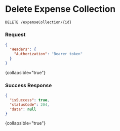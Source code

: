 # Delete Expense Collection

```HTTP
DELETE /expenseCollection/{id}
```

### Request

```json
{
  "Headers": {
    "Authorization": "Bearer token"
  }
}
```
{collapsible="true"}

### Success Response

```json
{
  "isSuccess": true,
  "statusCode": 204,
  "data": null
}
```
{collapsible="true"}